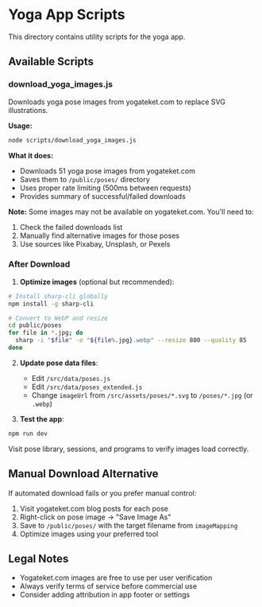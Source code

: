 # Yoga App Scripts

This directory contains utility scripts for the yoga app.

## Available Scripts

### download_yoga_images.js

Downloads yoga pose images from yogateket.com to replace SVG illustrations.

**Usage:**
```bash
node scripts/download_yoga_images.js
```

**What it does:**
- Downloads 51 yoga pose images from yogateket.com
- Saves them to `/public/poses/` directory
- Uses proper rate limiting (500ms between requests)
- Provides summary of successful/failed downloads

**Note:** Some images may not be available on yogateket.com. You'll need to:
1. Check the failed downloads list
2. Manually find alternative images for those poses
3. Use sources like Pixabay, Unsplash, or Pexels

### After Download

1. **Optimize images** (optional but recommended):
```bash
# Install sharp-cli globally
npm install -g sharp-cli

# Convert to WebP and resize
cd public/poses
for file in *.jpg; do
  sharp -i "$file" -o "${file%.jpg}.webp" --resize 800 --quality 85
done
```

2. **Update pose data files**:
   - Edit `/src/data/poses.js`
   - Edit `/src/data/poses_extended.js`
   - Change `imageUrl` from `/src/assets/poses/*.svg` to `/poses/*.jpg` (or `.webp`)

3. **Test the app**:
```bash
npm run dev
```

Visit pose library, sessions, and programs to verify images load correctly.

## Manual Download Alternative

If automated download fails or you prefer manual control:

1. Visit yogateket.com blog posts for each pose
2. Right-click on pose image → "Save Image As"
3. Save to `/public/poses/` with the target filename from `imageMapping`
4. Optimize images using your preferred tool

## Legal Notes

- Yogateket.com images are free to use per user verification
- Always verify terms of service before commercial use
- Consider adding attribution in app footer or settings
